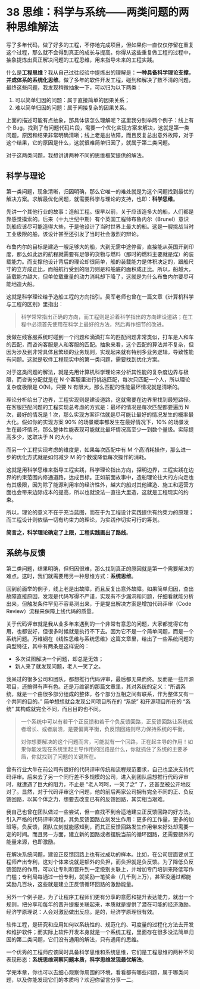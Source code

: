 # 38 思维：科学与系统——两类问题的两种思维解法

写了多年代码，做了好多的工程，不停地完成项目，但如果你一直仅仅停留在重复这个过程，那么就不会得到真正的成长与提高。你得从这些重复做工程的过程中，抽象提炼出真正解决问题的工程思维，用来指导未来的工程实践。

什么是**工程思维**？我从自己过往经验中提炼出的理解是：**一种具备科学理论支撑，并成体系的系统化思维**。做了多年的软件开发工程，碰到和解决了数不清的问题，最终这些问题，我发现稍微抽象一下，可以归为以下两类：

1. 可以简单归因的问题：属于直接简单的因果关系；
2. 难以简单归因的问题：属于间接复杂的因果关系。

上面的描述可能有点抽象，那具体该怎么理解呢？这里我分别举两个例子：线上有个 Bug，找到了有问题代码片段，需要一个优化实现方案来解决，这就是第一类问题，原因和结果非常明确清晰；线上老是出故障，而且反复总出意外故障，对于这个结果，它的原因是什么，这就很难简单归因了，就属于第二类问题。

对于这两类问题，我想讲讲两种不同的思维框架提供的解法。

## 科学与理论

第一类问题，现象清晰，归因明确，那么它唯一的难处就是为这个问题找到最优的解决方案。求解最优化问题，就需要科学与理论的支持，也即：**科学思维**。

先讲一个其他行业的故事：造船工程。很早以前，关于应该造多大的船，人们都是靠感觉摸索的。后来（十九世纪中期）有个英国工程师布鲁内尔（Brunel）意识到船应该尽可能造得大些，于是他设计了当时世界上最大的船。这是一艘挑战当时工业极限的船，该设计甚至还引发了当时社会激烈的辩论。

布鲁内尔的目标是建造一艘足够大的船，大到无需中途停留，直接能从英国开到印度，那么如此远的航程就需要有足够的货物与燃料（那时的燃料主要就是煤）的装载能力。而支撑他设计背后的理论却很简单，船的装载能力是体积决定的，跟船尺寸的立方成正比，而船航行受到的阻力则是和船底的面积成正比。所以，船越大，装载能力越大，但单位载重量的动力消耗却下降了，这就是为什么布鲁内尔要尽可能地造大船。

这就是科学理论给予造船工程的方向指引。吴军老师也曾在一篇文章《计算机科学与工程的区别》里指出：

> 科学常常指出正确的方向，而工程则是沿着科学指出的方向建设道路；在工程中必须首先使用在科学上最好的方法，然后再作细节的改进。

我做在线客服系统时碰到一个问题和滴滴打车的匹配问题非常类似，打车是人和车的匹配，而咨询客服是人和客服的匹配。抽象来看，这个匹配的算法并不复杂，但因为涉及到非常具体且繁琐的业务规则，实现起来就有特别多业务逻辑，导致性能有问题。这就是软件工程现实中的第一类问题，需要找到优化方案。

对于这类问题的解法，就是先用计算机科学理论来分析其性能的复杂度边界与极限，而咨询分配就是在 N 个客服里进行挑选匹配，每次只匹配一个人，所以理论复杂度极限是 O(N)。只要 N 有限大，那么匹配的性能最坏情况就是清晰的。

理论分析给出了边界，工程实现则是建设道路，这就需要在边界里找到最短路径。在客服匹配问题的工程实现总考虑的方式是：最坏的情况是每次匹配都要遍历 N 次，最好的情况是 1 次，那么实现方案评估就是尽可能让最好的情况发生的概率最大化。假如你的实现方案 90% 的场景概率都发生在最好情况下，10% 的场景发生在最坏情况，那么整体性能表现可能就比最坏情况高至少一到数个量级。实际提高多少，这取决于 N 的大小。

而另一个工程实现考虑的维度是，如果每次匹配中有 M 个高消耗操作，那么进一步的优化方式就是如何减少 M 的个数或降低每次操作的消耗。

这就是用科学思维来指导工程实践，科学理论指出方向，探明边界，工程实践在边界的约束范围内修通道路，达成目标。正如前面故事中，造船理论往大的方向走也有其极限，因为除了能源利用率的经济性外，越大的船对其他建造、施工和运营方面也会带来边际成本的提高，所以也就没法一直往大里造，这就是工程现实的约束。

所以，理论的意义不在于充当蓝图，而在于为工程设计实践提供有约束力的原理；而工程设计则依循一切有约束力的理论，为实践作切实可行的筹划。

**简言之，科学理论确定了上限，工程实践画出了路线**。

## 系统与反馈

第二类问题，结果明确，但归因很难，那么找到真正的原因就是第一个需要解决的难点。这时，我们就需要用另一种思维方式：**系统思维**。

回到前面举的例子，线上老是出故障，而且反复出意外故障。如果简单归因，查出故障直接原因，发现是代码写得不严谨，实现有不少漏洞和问题，仔细看就能分析出来，但触发条件罕见不容易测出来，于是提出解决方案是增加代码评审（Code Review）流程来保障上线代码的质量。

关于代码评审就是我从业多年来遇到的一个非常有意思的问题，大家都觉得它有用，也都说好，但很多时候就是执行不下去。因为它不是一个简单问题，而是一个系统问题。万维钢在《线性思维与系统思维》这篇文章里，给出了一些系统问题的典型特征，其中有两条是这样说的：

- 多次试图解决一个问题，却总是无效；
- 新人来了就发现问题，老人一笑了之。

我呆过的很多公司和团队，都想推行代码评审，最后都无果而终。反而是一些开源项目，还搞得有声有色。还是万维钢的那篇文章里，其对系统的定义：“所谓系统，就是一个由很多部分组成的整体，各个部分互相之间有联系，作为整体又有一个共同的目的。” 简单想想就会发现公司项目所在的 “系统” 和开源项目所在的 “系统” 其构成就完全不同，而且目的也不同。

> 一个系统中可以有若干个正反馈和若干个负反馈回路，正反馈回路让系统或者增长、或者崩溃，是要偏离平衡，负反馈回路则尽力保持系统的平衡。
>
> 对你想要解决的这个问题而言，可能就有一个回路，正在起主导的作用！如果你能发现在系统里起主导作用的回路是什么，你就抓住了系统的主要矛盾，你就找到了问题的关键所在。

曾有行业大牛在前公司有很好的代码评审传统和流程规范要求，自己也坚决支持代码评审。后来去了另一个同行差不多规模的公司，进入到团队后想推行代码评审时，就遭遇了巨大的阻力，不止是 “老人呵呵，一笑了之” 了，还甚至被公开地反对了。显然，对于代码评审这个问题，他的前后两家公司拥有完全不同的正、负反馈回路，以其个体之力，想要去改变已有的反馈回路，其实相当艰难。

我自己也曾在团队做过一些尝试，但一直找不到合适地建立正反馈回路的好方法。引入严格的代码评审流程，其负反馈回路立刻发生作用：更多的工作量，更多的加班等。负反馈，团队立刻就能感知到，而其正反馈回路发生作用带来好处却需要一定的时间。而且另一方面，建立新的回路或者摆脱当前的循环回路，还需要额外的能量来源，也即激励。

在解决系统问题，建设正反馈回路上也有过成功的样本。比如，在公司层面要求工程师产出专利，这对个体来说就是额外的负担，而负担就是负反馈。为了降低负反馈回路的作用，可以让专利和晋升到一定级别关联上，并增加专门培训来降低写作门槛；专利局每通过一份专利，就奖励一笔奖金（几千到上万），甚至没通过都能奖励几百块，这些就是建立正反馈循环回路的激励能量。

另外一个例子是，为了让程序工程师们更有分享的意愿和提升表达能力，就出一个规则，把分享和每年的晋升提报关联起来，本质就是提供了潜在可能的经济激励。经济学原理说：人会对激励做出反应。是的，经济学原理很有效。

软件工程，是研究和应用如何以系统性的、规范化的、可度量的过程化方法去开发和维护软件；而实际上软件开发本身就是一个系统工程，里面存在很多没法简单归因的第二类问题，它们没有通用的解法，只有通用的思维。

一个优秀的工程师应该同时具备科学思维和系统思维，它们是工程思维的两种不同表现形态：**系统思维洞察问题本质，科学思维发现最优解法**。

学完本章，你也可以去细心观察你周围的环境，看看都有哪些问题，属于哪类问题，以及你能发现它们的本质吗？欢迎你留言分享一二。